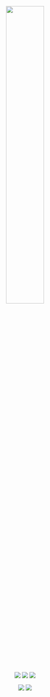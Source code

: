 <p align=center>
  <a href="https://discord.com/users/916601585038131222"><img src="https://lanyard-profile-readme.vercel.app/api/916601585038131222" width=45%></a>
</p>

<p align="center">
  <a href="https://github.com/addi00000"><img src="https://img.shields.io/github/followers/Gumbobrot?style=for-the-badge"></img></a>
  <a href="https://github.com/addi00000"><img src="https://img.shields.io/github/stars/Gumbobrot?style=for-the-badge"></img></a>
  <a href="https://discord.gg/k9vMcMzvHd"><img src="https://img.shields.io/website?down_message=discord.gg/k9vMcMzvHd%20is%20down%21&style=for-the-badge&up_message=discord.gg/k9vMcMzvHd%20is%20up%21&url=https%3A%2F%2Fdiscord.gg/k9vMcMzvHd"></img></a>
</p>

<p align="center">
  <a href="https://github.com/addi00000"><img src="https://img.shields.io/badge/python-3670A0?style=for-the-badge&logo=python&logoColor=ffdd54"></a>
  <a href="https://github.com/addi00000"><img src="https://img.shields.io/badge/javascript-%23323330.svg?style=for-the-badge&logo=javascript&logoColor=%23F7DF1E"></a>
</p>